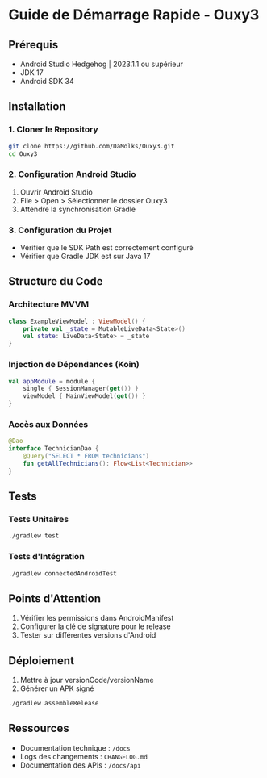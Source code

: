 # Guide de Démarrage Rapide - Ouxy3

## Prérequis
- Android Studio Hedgehog | 2023.1.1 ou supérieur
- JDK 17
- Android SDK 34

## Installation

### 1. Cloner le Repository
```bash
git clone https://github.com/DaMolks/Ouxy3.git
cd Ouxy3
```

### 2. Configuration Android Studio
1. Ouvrir Android Studio
2. File > Open > Sélectionner le dossier Ouxy3
3. Attendre la synchronisation Gradle

### 3. Configuration du Projet
- Vérifier que le SDK Path est correctement configuré
- Vérifier que Gradle JDK est sur Java 17

## Structure du Code

### Architecture MVVM
```kotlin
class ExampleViewModel : ViewModel() {
    private val _state = MutableLiveData<State>()
    val state: LiveData<State> = _state
}
```

### Injection de Dépendances (Koin)
```kotlin
val appModule = module {
    single { SessionManager(get()) }
    viewModel { MainViewModel(get()) }
}
```

### Accès aux Données
```kotlin
@Dao
interface TechnicianDao {
    @Query("SELECT * FROM technicians")
    fun getAllTechnicians(): Flow<List<Technician>>
}
```

## Tests

### Tests Unitaires
```bash
./gradlew test
```

### Tests d'Intégration
```bash
./gradlew connectedAndroidTest
```

## Points d'Attention
1. Vérifier les permissions dans AndroidManifest
2. Configurer la clé de signature pour le release
3. Tester sur différentes versions d'Android

## Déploiement
1. Mettre à jour versionCode/versionName
2. Générer un APK signé
```bash
./gradlew assembleRelease
```

## Ressources
- Documentation technique : `/docs`
- Logs des changements : `CHANGELOG.md`
- Documentation des APIs : `/docs/api`
